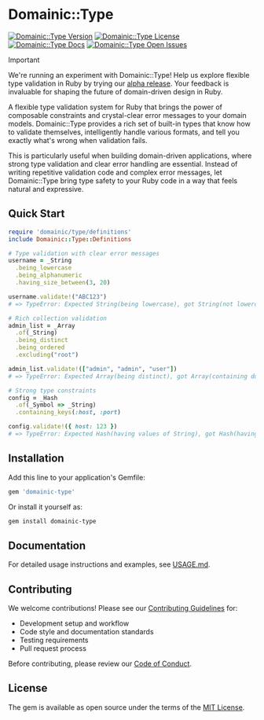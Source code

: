 # Domainic::Type

[![Domainic::Type Version](https://img.shields.io/gem/v/domainic-type?style=for-the-badge&logo=rubygems&logoColor=white&logoSize=auto&label=Gem%20Version)](https://rubygems.org/gems/domainic-type)
[![Domainic::Type License](https://img.shields.io/github/license/domainic/domainic?logo=opensourceinitiative&logoColor=white&logoSize=auto&style=for-the-badge)](./LICENSE)
[![Domainic::Type Docs](https://img.shields.io/badge/rubydoc-blue?style=for-the-badge&logo=readthedocs&logoColor=white&logoSize=auto&label=docs)](https://rubydoc.info/gems/domainic-type/0.1.0)
[![Domainic::Type Open Issues](https://img.shields.io/github/issues-search/domainic/domainic?query=state%3Aopen%20label%3Adomainic-type&color=red&style=for-the-badge&logo=github&logoColor=white&logoSize=auto&label=issues)](https://github.com/domainic/domainic/issues?q=state%3Aopen%20label%3Adomainic-type%20)

> [!IMPORTANT]  
> We're running an experiment with Domainic::Type! Help us explore flexible type validation in Ruby by trying our
> [alpha release](https://github.com/domainic/domainic/wiki/experiments-domainic-type-v0.1.0-alpha). Your feedback is
> invaluable for shaping the future of domain-driven design in Ruby.

A flexible type validation system for Ruby that brings the power of composable constraints and crystal-clear error
messages to your domain models. Domainic::Type provides a rich set of built-in types that know how to validate
themselves, intelligently handle various formats, and tell you exactly what's wrong when validation fails.

This is particularly useful when building domain-driven applications, where strong type validation and clear error
handling are essential. Instead of writing repetitive validation code and complex error messages, let Domainic::Type
bring type safety to your Ruby code in a way that feels natural and expressive.

## Quick Start

```ruby
require 'domainic/type/definitions'
include Domainic::Type::Definitions

# Type validation with clear error messages
username = _String
  .being_lowercase
  .being_alphanumeric
  .having_size_between(3, 20)

username.validate!("ABC123")
# => TypeError: Expected String(being lowercase), got String(not lowercase)

# Rich collection validation
admin_list = _Array
  .of(_String)
  .being_distinct
  .being_ordered
  .excluding("root")

admin_list.validate!(["admin", "admin", "user"])
# => TypeError: Expected Array(being distinct), got Array(containing duplicates)

# Strong type constraints
config = _Hash
  .of(_Symbol => _String)
  .containing_keys(:host, :port)

config.validate!({ host: 123 })
# => TypeError: Expected Hash(having values of String), got Hash(having values of Integer)
```

## Installation

Add this line to your application's Gemfile:

```ruby
gem 'domainic-type'
```

Or install it yourself as:

```bash
gem install domainic-type
```

## Documentation

For detailed usage instructions and examples, see [USAGE.md](./docs/USAGE.md).

## Contributing

We welcome contributions! Please see our
[Contributing Guidelines](https://github.com/domainic/domainic/wiki/CONTRIBUTING) for:

* Development setup and workflow
* Code style and documentation standards
* Testing requirements
* Pull request process

Before contributing, please review our [Code of Conduct](https://github.com/domainic/domainic/wiki/CODE_OF_CONDUCT).

## License

The gem is available as open source under the terms of the [MIT License](./LICENSE).
